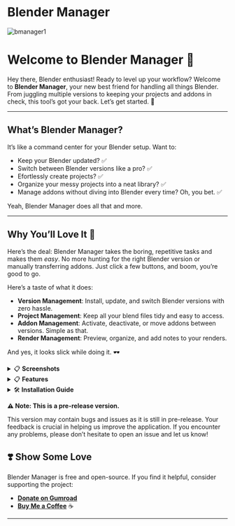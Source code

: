 # Blender Manager

![bmanager1](https://github.com/user-attachments/assets/8f9f6104-29c1-405b-b0f4-9516470f7231)


# Welcome to Blender Manager 🎉

Hey there, Blender enthusiast! Ready to level up your workflow? Welcome to **Blender Manager**, your new best friend for handling all things Blender. From juggling multiple versions to keeping your projects and addons in check, this tool’s got your back. Let’s get started. 🚀

---

## What’s Blender Manager?

It’s like a command center for your Blender setup. Want to:

- Keep your Blender updated? ✅ 
- Switch between Blender versions like a pro? ✅
- Efortlessly create projects? ✅
- Organize your messy projects into a neat library? ✅  
- Manage addons without diving into Blender every time? Oh, you bet. ✅  

Yeah, Blender Manager does all that and more.

---

## Why You’ll Love It 💖

Here’s the deal: Blender Manager takes the boring, repetitive tasks and makes them *easy*. No more hunting for the right Blender version or manually transferring addons. Just click a few buttons, and boom, you’re good to go.

Here’s a taste of what it does:  

- **Version Management**: Install, update, and switch Blender versions with zero hassle.  
- **Project Management**: Keep all your blend files tidy and easy to access.  
- **Addon Management**: Activate, deactivate, or move addons between versions. Simple as that.  
- **Render Management**: Preview, organize, and add notes to your renders.  

And yes, it looks slick while doing it. 🕶️  




<details>
<summary>📋 <strong>Screenshots</strong></summary>

 ![1](https://github.com/user-attachments/assets/97cfd485-9be2-42ab-ad28-adf1b9282437)
  
![1 5](https://github.com/user-attachments/assets/f8d9634f-9d74-4317-9b28-c7606caca572)

![2](https://github.com/user-attachments/assets/f507a55a-55c9-48ed-9df9-3267f454ea41)

![3](https://github.com/user-attachments/assets/fd72d7ef-4dd0-4d69-8edf-70231bd736f2)

![4](https://github.com/user-attachments/assets/8d856750-9358-4f2b-9ed4-d9d81e0c687e)

![5](https://github.com/user-attachments/assets/7325f458-e405-41d5-a225-7df15ff6b1f1)

![6](https://github.com/user-attachments/assets/e388930a-c6df-4d6e-977b-c1509e2e734f)

![7](https://github.com/user-attachments/assets/8eb8e308-550b-490f-8195-4fc44250c4f0)

![8](https://github.com/user-attachments/assets/918379e2-f83b-44d0-bcb8-aa92d44fa13c)

![9](https://github.com/user-attachments/assets/d2133532-b858-41e9-8471-1fafbf89131f)

![10](https://github.com/user-attachments/assets/959458f4-b859-49f9-aeda-740bf227306a)

Selected Font: SimHei



</details>

<details>
<summary>📋 <strong>Features</strong></summary>

# Blender Manager Documentation

## 1) Main Menu

The Main Menu serves as the central hub of Blender Manager, offering various settings and quick access options to enhance your workflow.

### Features

#### Launch Blender

Provides quick access to the Blender version you have set as the main version in the Version Management section. Left-clicking presents three options:

- **Launch With Argument**: Start Blender with custom command-line arguments to enable different functionalities upon launch.

- **Export Blender**: Export your Blender installation to a specified file location.

- **Delete Blender**: Remove the Blender application from your system.

#### Create Project

Facilitates practical adjustments for your new Blender projects before you start them. It consists of three sections:

- **Reference Images**: Set up reference images for your project in an organized manner, covering front, back, right, left, top, and bottom views.

- **Base Mesh**: Start your project with a pre-prepared mesh. Upload your mesh file from your computer.

- **Settings**:

  - **Elements**: Include or remove default elements such as the camera and lighting when starting a new project, according to your preferences.

  - **Autosave**: Automatically back up the current state of your project at desired intervals. Specify where to save project backups and choose to save each backup as a separate file or overwrite the previous one.

#### Check Updates

Verify whether the latest version of Blender is installed. If not, you can opt to automatically install the latest version.

#### Settings

##### Preferences

Personalize the Blender Manager application:

- Change the theme.
- Adjust the size of main headings, texts, and buttons.
- Change fonts.
- Adjust the transparency of the application interface.

##### General Settings

- **Setup Addon**: Install the Blender Manager addon to all your Blender versions.

- **Change Launch Folder**: Change the default folder from which Blender is launched.

- **Auto Update Blender**: Automatically update your Blender application when a new version is released.

- **BM Auto Update**: Automatically update Blender Manager itself when a new version is available.

- **Auto Activate Addon After Adding**: Automatically activate the Blender Manager addon when you install a new Blender version.

- **Launch on Startup**: Set Blender Manager to open automatically when your computer starts.

- **Run in Background**: Allow Blender Manager to run in the background.

- **Download Chunk Size Multiplier**: Adjust the download speed for installations within Blender Manager based on your internet connection speed.

- **Tab Visibility Settings**: Hide main tabs that you do not use for a cleaner workspace.

- **Reset Data**: Reset all data provided by Blender Manager, including preferences, installed versions, and settings.

  **Warning**: This action is irreversible.

- **Delete All Versions**: Delete all Blender versions installed through Blender Manager.

  **Warning**: This action is irreversible.

- **Reset Settings**: Reset Blender Manager settings to their default values.

- **Reset Blender Configurations**: Reset all settings of the selected Blender version to defaults.

- **Restart**: Restart Blender Manager to apply and save any changes made in the settings.

##### Blender Settings

- **Transfer Settings**: Transfer settings from one Blender version to another by selecting the source and target versions.

- **Export/Import Settings**: Export or import settings of a selected Blender version.

#### Recent Projects

View your most recent Blender projects and the last date each project was opened.

- **Single Click**: Display the total time spent on the project.

- **Double Click**: Quickly open the project with your main Blender version.

- **Right Click**: Delete the project.

#### Help Section

Contains:

- **Documentation**: Access to the Blender Manager user guide.

- **Credits**: Information about contributors.

- **Donations**: Options to support the project.

#### Version Information

Located in the lower-left corner, displaying the versions of Blender and Blender Manager you have installed. If not up to date, the version number becomes clickable for automatic updates.

---

## 2) Addon Management

Manage all your Blender addons in one place, configuring them as desired across different Blender versions.

### Features

- **Add Addon**: Import an addon from your computer into Blender Manager using the **Browse** button.

- **Refresh**: Update the addon list after adding new addons or making changes.

- **Version Selection**: Select a Blender version to view and manage addons registered for that version.

- **Addon List**: Right-click on any addon to access management options.

#### Right-click Options

- **Delete**: Remove the addon from the selected Blender version.

- **Go to File Path**: Open the file location of the addon on your computer.

- **Info**: View details about the addon, such as version, author, and description.

- **View Documentation**: Access the addon's documentation for usage instructions.

- **Duplicate to**: Copy the addon to another Blender version.

- **Activate Addon**: Activate the addon without opening Blender.

- **Deactivate Addon**: Deactivate the addon without opening Blender.

View addon versions, compatible Blender versions, and activation status.

---

## 3) Project Management

Organize and manage your Blender projects efficiently.

### Features

- **Add Project**: Import existing projects into Blender Manager using the **Browse** button.

- **Refresh**: Update the project list after adding new projects or making changes.

- **Project List**:

  - **Hierarchy Management**: Click on **Project Name** to adjust the hierarchy.

  - **Drag and Drop**: Import folders containing blend files by dragging them into the area.

- **Project Information**: View file size, Blender version used, and last modification date.

- **Right-click Options**

  - **Open With**: Open the project with any installed Blender version.

  - **Rename**: Change the project's name.

  - **Go to File Path**: Open the project's file location.

  - **Delete**: Remove the project from Blender Manager.

    **Note**: This deletes the project file from your system.

  - **Export**: Export the project in formats like FBX, glTF, or ABC. Select the format in the dialog that appears.

  - **Info**: View detailed information and preview images. Export individual meshes independently.

  - **Move to Folder**: Move the project to a different folder within Blender Manager.

---

## 4) Version Management

Simplify downloading, accessing, and managing different Blender versions.

### Features

- **OS and Architecture Selection**: Choose your operating system and architecture for compatibility.

- **Get Versions**:

  - **Get Stable Versions**: Display official stable Blender releases.

  - **Get Unstable Versions**: Display experimental or beta Blender releases.

- **Version List**: View available Blender versions with release dates.

- **Install**:

  - Select a version and click **Install** to download and install it.

- **Release Notes**: Access official notes detailing new features and changes.

- **Installed Versions**:

  - **Refresh**: Update the list to include newly installed versions.

  - **Right-click Options**:

    - **Create Shortcut**: Generate a desktop shortcut.

    - **Delete**: Remove the Blender version from your system.

- **Buttons**:

  - **Launch**: Open the selected version.

    - **Factory Settings**: Open with default Blender settings.

  - **Convert to Main**: Set the selected version as your main Blender version.

  - **Install a Version**: Return to download and install new versions.

---

## 5) Render Management

View and manage textures and renders you've created and saved in Blender.

### Features

- **Render List**: Displays renders with file size, resolution, and last modification date. Preview renders by selecting them.

- **Browse**: Import renders from your computer.

- **Open**: Open selected renders.

- **Refresh**: Update the list after adding new renders.

- **Delete**: Remove renders from Blender Manager.

  **Note**: This deletes the render file from your system.

- **Render Notes**: Add notes or comments about the render for future reference.

</details>



<details>
<summary>🛠️ <strong>Installation Guide</strong></summary>

Follow these steps to install and set up Blender Manager on your system.

---

### **Step 1: Download and Extract the ZIP File**

1. **Download the Blender Manager ZIP file**  
   📥 [**Download Latest Release**](https://github.com/verlorengest/BlenderManager/releases)

2. **Extract the ZIP file** to a location of your choice:
   - Right-click the ZIP file and select **"Extract All"** or use a tool like **WinRAR** or **7-Zip**.
   - After extraction, you’ll find a folder named **"BlenderManager"**.

---

### **Step 2: Launch Blender Manager**

1. Open the **BlenderManager** folder.
2. Double-click on **`blender_manager.exe`** to start the application.
   - If a security prompt appears, click **"Run Anyway"**.
3. Install Blender by clicking Launch Blender in Main Menu
4. Select the option which suits you.
5. Note: If the Blender Manager addon doesn't appear in the Preferences or Addon Management tab, go to Settings -> Setup Addon or try installing it manually.

---


### 🎉 **You're All Set!**

Blender Manager is now installed and ready to enhance your Blender workflow. Enjoy streamlined project management and efficient tool integration!

---


# How to Run BlenderManager from Source

Follow the instructions below to clone, set up, and run **BlenderManager** from the source code. Ensure you have Python installed on your system (version 3.10 or higher is recommended).

---

## Prerequisites

1. **Python Installation**: Ensure Python 3.10+ is installed and added to your system's PATH. You can download Python from the [official Python website](https://www.python.org/downloads/).

2. **Git Installation**: Ensure Git is installed on your system. You can download Git from [here](https://git-scm.com/downloads).

---

## Steps to Run the Project

### Step 1: Clone the Repository
Use the following command to clone the BlenderManager repository to your local machine:
```bash
git clone https://github.com/verlorengest/BlenderManager.git
```

Navigate to the project directory:
```bash
cd BlenderManager
```

### Step 2: Install Dependencies
Create a virtual environment (optional but recommended):
```bash
python -m venv venv
```

Activate the virtual environment:
- **Windows**:
  ```bash
  venv\Scripts\activate
  ```
- **macOS/Linux**:
  ```bash
  source venv/bin/activate
  ```

Install the required dependencies:
```bash
pip install -r requirements.txt
```

### Step 3: Run BlenderManager
Run the application using the following command:
```bash
python blender_manager.py
```

---

## Additional Notes
- Ensure you have **Blender** installed or configure the application to detect an existing Blender installation. If Blender is not installed, the app will prompt you to install it.
- The application may require elevated permissions to access certain directories or system settings, depending on your operating system.
- **themes** Folder should be inside of \Lib\site-packages\ttkbootstrap
- For further assistance or issues, please open a ticket on the [GitHub Issues Page](https://github.com/verlorengest/BlenderManager/issues).

---



</details>




**⚠️ Note: This is a pre-release version.**

This version may contain bugs and issues as it is still in pre-release. Your feedback is crucial in helping us improve the application. If you encounter any problems, please don’t hesitate to open an issue and let us know!


## ❣️ Show Some Love

Blender Manager is free and open-source. If you find it helpful, consider supporting the project:

- [**Donate on Gumroad**](https://verlorengest.gumroad.com/l/blendermanager)  
- [**Buy Me a Coffee**](https://buymeacoffee.com/verlorengest) ☕


---
